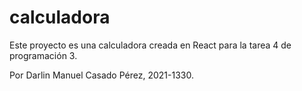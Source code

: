 # calculadora

Este proyecto es una calculadora creada en React para la tarea 4 de programación 3.

Por Darlin Manuel Casado Pérez, 2021-1330.
